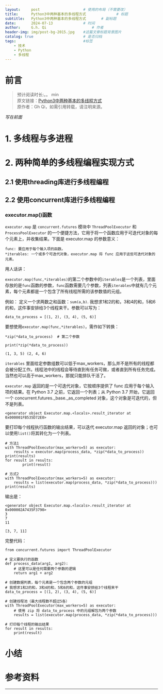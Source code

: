 ```yaml
---
layout:     post   				    # 使用的布局（不需要改）
title:      Python3中两种基本的多线程方式 				# 标题 
subtitle:   Python3中两种基本的多线程方式       # 副标题
date:       2024-07-13 				# 时间
author:     G.h. Qi 					# 作者
header-img: img/post-bg-2015.jpg 	#这篇文章标题背景图片
catalog: true 						# 是否归档
tags:								#标签
    - 技术
    - Python
    - 多线程
---
```


# 前言     
> 预计阅读时长:。。 min       
> 原文链接：[Python3中两种基本的多线程方式](https://chyiever.github.io/2024/03/11/%E4%B8%BA%E4%BB%80%E4%B9%88%E8%AE%A1%E7%AE%97%E4%B8%A4%E4%BF%A1%E5%8F%B7%E9%A2%91%E8%B0%B1%E7%9B%B8%E5%B9%B2%E6%80%A7%E6%97%B6%E5%BF%85%E9%A1%BB%E8%A6%81%E5%8A%A0%E7%AA%97/)   
> 原作者：Gh Qi，如需引用转载，请注明来源。

*写在前面*


# 1. 多线程与多进程


  
# 2. 两种简单的多线程编程实现方式

## 2.1 使用threading库进行多线程编程


   

## 2.2 使用concurrent库进行多线程编程

   

### executor.map()函数

`executor.map` 是 `concurrent.futures` 模块中 `ThreadPoolExecutor` 和 `ProcessPoolExecutor` 的一个便捷方法，它用于将一个函数应用于可迭代对象的每个元素上，并收集结果。下面是 executor.map 的参数意义：

    func: 要应用于每个输入项的函数。
    *iterables: 一个或多个可迭代对象，executor.map 将 func 应用于这些可迭代对象的元素。

用人话讲：

`executor.map(func,*iterables)`的第二个参数中的`iterables`是一个列表，里面存放的是`func`函数的参数，`func`函数需要几个参数，列表`iterables`中就有几个元素，每个元素都是一个包含了所有线程所需的该参数值的元组。

例如：
定义一个求两数之和函数：`sum(a,b)`. 我想求1和2的和，3和4的和，5和6的和，这件事安排给3个线程来干。参数可以写为：

    data_to_process = [(1, 2), (3, 4), (5, 6)]

要想使用`executor.map(func,*iterables)`，需作如下转换：

    *zip(*data_to_process)  # 第二个参数
    
    print(*zip(*data_to_process))
    
    (1, 3, 5) (2, 4, 6)

`iterables` 里面给定参数组数可以低于max_workers，那么并不是所有的线程都会被分配工作。线程池中的线程会等待直到有任务可做，或者直到所有任务完成。当然也可以高于max_workers，那就只能排队干活了。

`executor.map` 返回的是一个可迭代对象，它按顺序提供了 func 应用于每个输入项的结果。在 Python 3.7 之前，它返回一个列表；从 Python 3.7 开始，它返回一个 concurrent.futures._base._as_completed 对象，这个对象是可迭代的，但不是列表。

    <generator object Executor.map.<locals>.result_iterator at 0x000001FB535D72E0>

要打印每个线程执行函数的输出结果，可以迭代 executor.map 返回的对象；也可以使用`list()`将其转化为一个列表。

    # 方法1
    with ThreadPoolExecutor(max_workers=5) as executor:
        results = executor.map(process_data, *zip(*data_to_process))
    print(results)
    for result in results:
            print(result)
    
    # 方式2        
    with ThreadPoolExecutor(max_workers=5) as executor:
        results = list(executor.map(process_data, *zip(*data_to_process)))
    print(results)
    
输出是：

    <generator object Executor.map.<locals>.result_iterator at 0x000002A7435F3790>
    3
    7
    11
    
    [3, 7, 11]


   
完整代码：

    from concurrent.futures import ThreadPoolExecutor

    # 定义要执行的函数
    def process_data(arg1, arg2):
        # 这里可以是任何需要两个参数的逻辑
        return arg1 + arg2
    
    # 创建数据列表，每个元素是一个包含两个参数的元组
    # 我想求1和2的和，3和4的和，5和6的和，这件事安排给3个线程来干
    data_to_process = [(1, 2), (3, 4), (5, 6)]
    
    # 创建线程池（最大线程数不超过5各）
    with ThreadPoolExecutor(max_workers=5) as executor:
        # 使用 zip 将 data_to_process 中的元组解包为两个参数
        results = list(executor.map(process_data, *zip(*data_to_process)))
        
    # 打印每个线程的输出结果
    for result in results:
        print(result)



# 小结


   



# 参考资料
******************
>           
>            
>       
